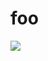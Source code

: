 # foo

[![](https://travis-ci.org/chris-martin/multi-instance.svg)](https://travis-ci.org/chris-martin/multi-instance)
